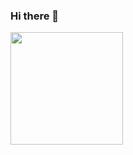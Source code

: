 ### Hi there 👋

<img height="180em" src="https://github-readme-stats.vercel.app/api?username=kheman1604&show_icons=true&hide_border=true&&count_private=true&include_all_commits=true" />


<!--
**kheman1604/kheman1604** is a ✨ _special_ ✨ repository because its `README.md` (this file) appears on your GitHub profile.

Here are some ideas to get you started:

- 🔭 I’m currently working on ...
- 🌱 I’m currently learning ...
- 👯 I’m looking to collaborate on ...
- 🤔 I’m looking for help with ...
- 💬 Ask me about ...
- 📫 How to reach me: ...
- 😄 Pronouns: ...
- ⚡ Fun fact: ...
-->
